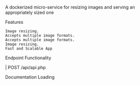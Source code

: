 A dockerized micro-service for resizing images and serving an appropriately sized one


Features

    Image resizing.
    Accepts multiple image formats.
    Accepts multiple image formats.
    Image resizing.
    Fast and Scalable App

Endpoint 	Functionality

| POST /api/api.php 

Documentation Loading
